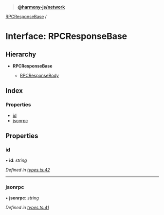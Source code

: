 > **[@harmony-js/network](../README.md)**

[RPCResponseBase](rpcresponsebase.md) /

# Interface: RPCResponseBase

## Hierarchy

* **RPCResponseBase**

  * [RPCResponseBody](rpcresponsebody.md)

## Index

### Properties

* [id](rpcresponsebase.md#id)
* [jsonrpc](rpcresponsebase.md#jsonrpc)

## Properties

###  id

• **id**: *string*

*Defined in [types.ts:42](https://github.com/FireStack-Lab/Harmony-sdk-core/blob/c727071/packages/harmony-network/src/types.ts#L42)*

___

###  jsonrpc

• **jsonrpc**: *string*

*Defined in [types.ts:41](https://github.com/FireStack-Lab/Harmony-sdk-core/blob/c727071/packages/harmony-network/src/types.ts#L41)*